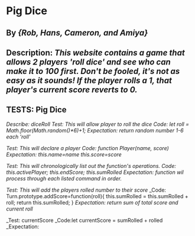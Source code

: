# Pig Dice

## By _**{Rob, Hans, Cameron, and Amiya}**_

## Description: _This website contains a game that allows 2 players 'roll dice' and see who can make it to 100 first. Don't  be fooled, it's not as easy as it sounds! If the player rolls a 1, that player's current score reverts to 0._

## TESTS: Pig Dice

  _Describe: diceRoll_
  _Test: This will allow player to roll the dice_
  _Code: let roll = Math.floor(Math.random()*6)+1;_
  _Expectation: return random number 1-6 each 'roll'_

  _Test: This will declare a player_
  _Code: function Player(name, score)_
  _Expectation: this.name=name this.score=score_

  _Test: This will chronologically list out the function's operations._
  _Code: this.activePlayer; this.endScore; this.sumRolled_
  _Expectation: function wil process through each listed command in order._

  _Test: This will add the players rolled number to their score_
  _Code:  Turn.prototype.addScore=function(roll){
            this.sumRolled = this.sumRolled + roll;
              return this.sumRolled;
          }
  _Expectation: return sum of total score and current roll_

  _Test: currentScore
  _Code:let currentScore = sumRolled + rolled
  _Expectation: